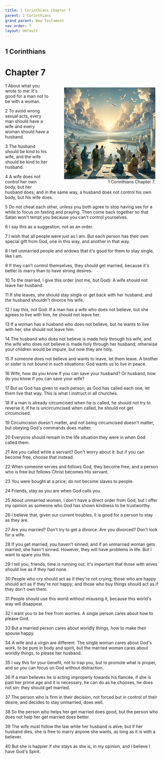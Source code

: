 ```yaml
---
title: 1 Corinthians Chapter 7
parent: 1 Corinthians
grand_parent: New Testament
nav_order: 7
layout: default
---
```


## 1 Corinthians

# Chapter 7

<figure style="float: right; margin-right: 10px;">
    <img src="/assets/Image/1 Corinthians/500/7.jpg" alt="1 Corinthians Chapter 7" style="width: 300px; height: 300px; float: right;padding-left: 10px;"/>
    <figcaption style="clear: both;text-align: right;">1 Corinthians Chapter 7.</figcaption>
</figure>
1 About what you wrote to me: It's good for a man not to be with a woman.

2 To avoid wrong sexual acts, every man should have a wife and every woman should have a husband.

3 The husband should be kind to his wife, and the wife should be kind to her husband.

4 A wife does not control her own body, but her husband does; and in the same way, a husband does not control his own body, but his wife does.

5 Do not cheat each other, unless you both agree to stop having sex for a while to focus on fasting and praying. Then come back together so that Satan won't tempt you because you can't control yourselves.

6 I say this as a suggestion, not as an order.

7 I wish that all people were just as I am. But each person has their own special gift from God, one in this way, and another in that way.

8 I tell unmarried people and widows that it's good for them to stay single, like I am.

9 If they can't control themselves, they should get married, because it's better to marry than to have strong desires.

10 To the married, I give this order (not me, but God): A wife should not leave her husband.

11 If she leaves, she should stay single or get back with her husband; and the husband shouldn't divorce his wife.

12 I say this, not God: If a man has a wife who does not believe, but she agrees to live with him, he should not leave her.

13 If a woman has a husband who does not believe, but he wants to live with her, she should not leave him.

14 The husband who does not believe is made holy through his wife, and the wife who does not believe is made holy through her husband; otherwise your children would be impure, but now they are holy.

15 If someone does not believe and wants to leave, let them leave. A brother or sister is not bound in such situations: God wants us to live in peace.

16 Wife, how do you know if you can save your husband? Or husband, how do you know if you can save your wife?

17 But as God has given to each person, as God has called each one, let them live that way. This is what I instruct in all churches.

18 If a man is already circumcised when he is called, he should not try to reverse it. If he is uncircumcised when called, he should not get circumcised.

19 Circumcision doesn't matter, and not being circumcised doesn't matter, but obeying God's commands does matter.

20 Everyone should remain in the life situation they were in when God called them.

21 Are you called while a servant? Don't worry about it: but if you can become free, choose that instead.

22 When someone serves and follows God, they become free, and a person who is free but follows Christ becomes His servant.

23 You were bought at a price; do not become slaves to people.

24 Friends, stay as you are when God calls you.

25 About unmarried women, I don't have a direct order from God, but I offer my opinion as someone who God has shown kindness to be trustworthy.

26 I believe that, given our current troubles, it is good for a person to stay as they are.

27 Are you married? Don't try to get a divorce. Are you divorced? Don't look for a wife.

28 If you get married, you haven't sinned; and if an unmarried woman gets married, she hasn't sinned. However, they will have problems in life. But I want to spare you this.

29 I tell you, friends, time is running out. It's important that those with wives should live as if they had none.

30 People who cry should act as if they're not crying; those who are happy should act as if they're not happy; and those who buy things should act as if they don't own them.

31 People should use this world without misusing it, because this world's way will disappear.

32 I want you to be free from worries. A single person cares about how to please God.

33 But a married person cares about worldly things, how to make their spouse happy.

34 A wife and a virgin are different. The single woman cares about God's work, to be pure in body and spirit, but the married woman cares about worldly things, to please her husband.

35 I say this for your benefit, not to trap you, but to promote what is proper, and so you can focus on God without distraction.

36 If a man believes he is acting improperly towards his fiancée, if she is past her prime age and it is necessary, he can do as he chooses, he does not sin: they should get married.

37 The person who is firm in their decision, not forced but in control of their desire, and decides to stay unmarried, does well.

38 So the person who helps her get married does good, but the person who does not help her get married does better.

39 The wife must follow the law while her husband is alive; but if her husband dies, she is free to marry anyone she wants, as long as it is with a believer.

40 But she is happier if she stays as she is, in my opinion, and I believe I have God's Spirit.


